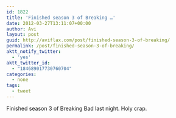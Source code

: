 ```yaml
---
id: 1822
title: 'Finished season 3 of Breaking …'
date: 2012-03-27T13:11:07+00:00
author: Avi
layout: post
guid: http://aviflax.com/post/finished-season-3-of-breaking/
permalink: /post/finished-season-3-of-breaking/
aktt_notify_twitter:
  - 'yes'
aktt_twitter_id:
  - "184689017730760704"
categories:
  - none
tags:
  - tweet
---
```

Finished season 3 of Breaking Bad last night. Holy crap.